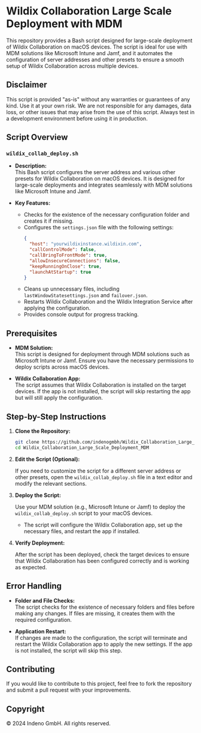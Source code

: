 # Wildix Collaboration Large Scale Deployment with MDM

This repository provides a Bash script designed for large-scale deployment of Wildix Collaboration on macOS devices. The script is ideal for use with MDM solutions like Microsoft Intune and Jamf, and it automates the configuration of server addresses and other presets to ensure a smooth setup of Wildix Collaboration across multiple devices.

## Disclaimer

This script is provided "as-is" without any warranties or guarantees of any kind. Use it at your own risk. We are not responsible for any damages, data loss, or other issues that may arise from the use of this script. Always test in a development environment before using it in production.

## Script Overview

### `wildix_collab_deploy.sh`

- **Description:**  
  This Bash script configures the server address and various other presets for Wildix Collaboration on macOS devices. It is designed for large-scale deployments and integrates seamlessly with MDM solutions like Microsoft Intune and Jamf.

- **Key Features:**
  - Checks for the existence of the necessary configuration folder and creates it if missing.
  - Configures the `settings.json` file with the following settings:
    ```json
    {
      "host": "yourwildixinstance.wildixin.com",
      "callControlMode": false,
      "callBringToFrontMode": true,
      "allowInsecureConnections": false,
      "keepRunningOnClose": true,
      "launchAtStartup": true
    }
  - Cleans up unnecessary files, including `lastWindowStatesettings.json` and `failover.json`.
  - Restarts Wildix Collaboration and the Wildix Integration Service after applying the configuration.
  - Provides console output for progress tracking.

## Prerequisites

- **MDM Solution:**  
  This script is designed for deployment through MDM solutions such as Microsoft Intune or Jamf. Ensure you have the necessary permissions to deploy scripts across macOS devices.

- **Wildix Collaboration App:**  
  The script assumes that Wildix Collaboration is installed on the target devices. If the app is not installed, the script will skip restarting the app but will still apply the configuration.

## Step-by-Step Instructions

1. **Clone the Repository:**

   ```bash
   git clone https://github.com/indenogmbh/Wildix_Collaboration_Large_Scale_Deployment_MDM.git
   cd Wildix_Collaboration_Large_Scale_Deployment_MDM
   ```

2. **Edit the Script (Optional):**

   If you need to customize the script for a different server address or other presets, open the `wildix_collab_deploy.sh` file in a text editor and modify the relevant sections.

3. **Deploy the Script:**

   Use your MDM solution (e.g., Microsoft Intune or Jamf) to deploy the `wildix_collab_deploy.sh` script to your macOS devices.

   - The script will configure the Wildix Collaboration app, set up the necessary files, and restart the app if installed.

4. **Verify Deployment:**

   After the script has been deployed, check the target devices to ensure that Wildix Collaboration has been configured correctly and is working as expected.

## Error Handling

- **Folder and File Checks:**  
  The script checks for the existence of necessary folders and files before making any changes. If files are missing, it creates them with the required configuration.

- **Application Restart:**  
  If changes are made to the configuration, the script will terminate and restart the Wildix Collaboration app to apply the new settings. If the app is not installed, the script will skip this step.

## Contributing

If you would like to contribute to this project, feel free to fork the repository and submit a pull request with your improvements.

## Copyright

© 2024 Indeno GmbH. All rights reserved.
